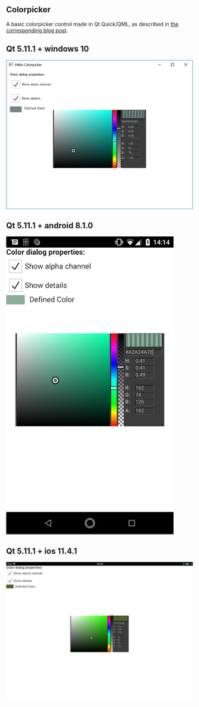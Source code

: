 Colorpicker
------------
A basic colorpicker control made in Qt Quick/QML, as described in [the corresponding blog post](http://blog.ruslans.com/2010/12/cute-quick-colorpicker.html).

## Qt 5.11.1 + windows 10
![](screenshot_win.png)

## Qt 5.11.1 + android 8.1.0
![](screenshot_android.png)

## Qt 5.11.1 + ios 11.4.1
![](screenshot_ios.jpg)
